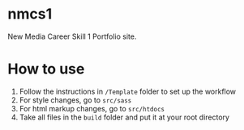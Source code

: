 nmcs1
=====

New Media Career Skill 1 Portfolio site.

How to use
=====

1. Follow the instructions in `/Template` folder to set up the workflow
2. For style changes, go to `src/sass`
3. For html markup changes, go to `src/htdocs`
4. Take all files in the `build` folder and put it at your root directory
